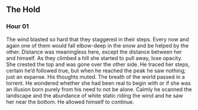 ## The Hold
### Hour 01
The wind blasted so hard that they staggered in their steps. Every now and again one of them would fall elbow-deep in the snow and be helped by the other.
Distance was meaningless here, except the distance between her and himself. As they climbed a hill she started to pull away, lose opacity. She crested the top and was gone over the other side. He traced her steps, certain he’d followed true, but when he reached the peak he saw nothing; just an expanse. His thoughts muted. The breath of the world passed in a torrent. He wondered whether she had been real to begin with or if she was an illusion born purely from his need to not be alone. Calmly he scanned the landscape and the abundance of white static riding the wind and he saw her near the bottom. He allowed himself to continue.